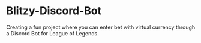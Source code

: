 # Blitzy-Discord-Bot

Creating a fun project where you can enter bet with virtual currency through a Discord Bot for League of Legends. 

